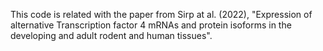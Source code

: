This code is related with the paper from Sirp at al. (2022), "Expression of alternative Transcription factor 4 mRNAs and protein isoforms in the developing and adult rodent and human tissues".
